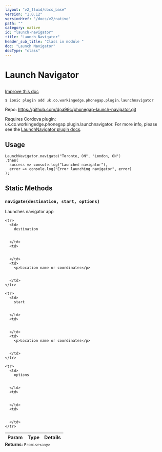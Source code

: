 ```yaml
---
layout: "v2_fluid/docs_base"
version: "1.0.12"
versionHref: "/docs/v2/native"
path: ""
category: native
id: "launch-navigator"
title: "Launch Navigator"
header_sub_title: "Class in module "
doc: "Launch Navigator"
docType: "class"
---
```









<h1 class="api-title">


Launch Navigator






</h1>

<a class="improve-v2-docs" href='http://github.com/driftyco/ionic-native/edit/master/src/plugins/launchnavigator.ts#L46'>
Improve this doc
</a>





<!-- decorators -->

<pre><code>$ ionic plugin add uk.co.workingedge.phonegap.plugin.launchnavigator</code></pre>
<p>Repo:
<a href="https://github.com/dpa99c/phonegap-launch-navigator.git">
https://github.com/dpa99c/phonegap-launch-navigator.git
</a>
</p>

<!-- description -->

<p>Requires Cordova plugin: uk.co.workingedge.phonegap.plugin.launchnavigator. For more info, please see the <a href="https://github.com/dpa99c/phonegap-launch-navigator">LaunchNavigator plugin docs</a>.</p>

<!-- @usage tag -->

<h2>Usage</h2>

<pre><code class="lang-js">LaunchNavigator.navigate(&quot;Toronto, ON&quot;, &quot;London, ON&quot;)
.then(
  success =&gt; console.log(&quot;Launched navigator&quot;),
  error =&gt; console.log(&quot;Error launching navigator&quot;, error)
);
</code></pre>




<!-- @property tags -->
<h2>Static Methods</h2>
<div id="navigate"></div>
<h3><code>navigate(destination,&nbsp;start,&nbsp;options)</code>
  
</h3>

Launches navigator app


<table class="table param-table" style="margin:0;">
  <thead>
    <tr>
      <th>Param</th>
      <th>Type</th>
      <th>Details</th>
    </tr>
  </thead>
  <tbody>
    
    <tr>
      <td>
        destination
        
        
      </td>
      <td>
        
  
      </td>
      <td>
        <p>Location name or coordinates</p>

        
      </td>
    </tr>
    
    <tr>
      <td>
        start
        
        
      </td>
      <td>
        
  
      </td>
      <td>
        <p>Location name or coordinates</p>

        
      </td>
    </tr>
    
    <tr>
      <td>
        options
        
        
      </td>
      <td>
        
  
      </td>
      <td>
        
        
      </td>
    </tr>
    
  </tbody>
</table>





<div class="return-value" markdown="1">
<i class="icon ion-arrow-return-left"></i>
<b>Returns:</b> 
  <code>Promise&lt;any&gt;</code> 
</div>




<!-- methods on the class --><!-- related link --><!-- end content block -->


<!-- end body block -->

